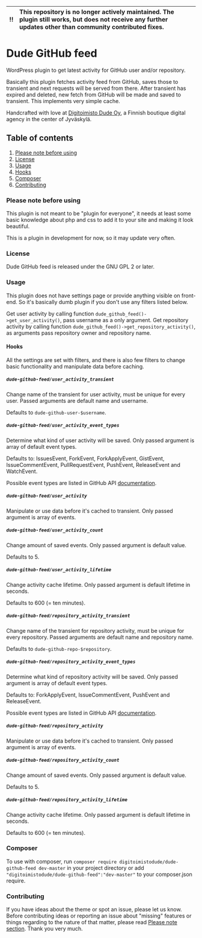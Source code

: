 | :bangbang: | **This repository is no longer actively maintained. The plugin still works, but does not receive any further updates other than community contributed fixes.**  |
|:------------:|:------------------------------------------------------------------------------------------------------------------------------------------------------------------------|

# Dude GitHub feed
WordPress plugin to get latest activity for GitHub user and/or repository.

Basically this plugin fetches activity feed from GitHub, saves those to transient and next requests will be served from there. After transient has expired and deleted, new fetch from GitHub will be made and saved to transient. This implements very simple cache.

Handcrafted with love at [Digitoimisto Dude Oy](http://dude.fi), a Finnish boutique digital agency in the center of Jyväskylä.

## Table of contents
1. [Please note before using](#please-note-before-using)
2. [License](#license)
3. [Usage](#usage)
  1. [Hooks](#hooks)
4. [Composer](#composer)
5. [Contributing](#contributing)

### Please note before using
This plugin is not meant to be "plugin for everyone", it needs at least some basic knowledge about php and css to add it to your site and making it look beautiful.

This is a plugin in development for now, so it may update very often.

### License
Dude GitHub feed is released under the GNU GPL 2 or later.

### Usage
This plugin does not have settings page or provide anything visible on front-end. So it's basically dumb plugin if you don't use any filters listed below.

Get user activity by calling function `dude_github_feed()->get_user_activity()`, pass username as a only argument.
Get repository activity by calling function `dude_github_feed()->get_repository_activity()`, as arguments pass repository owner and repository name.

#### Hooks
All the settings are set with filters, and there is also few filters to change basic functionality and manipulate data before caching.

##### `dude-github-feed/user_activity_transient`
Change name of the transient for user activity, must be unique for every user. Passed arguments are default name and username.

Defaults to `dude-github-user-$username`.

##### `dude-github-feed/user_activity_event_types`
Determine what kind of user activity will be saved. Only passed argument is array of default event types.

Defaults to: IssuesEvent, ForkEvent, ForkApplyEvent, GistEvent, IssueCommentEvent, PullRequestEvent, PushEvent, ReleaseEvent and WatchEvent.

Possible event types are listed in GitHub API [documentation](https://developer.github.com/v3/activity/events/types/).

##### `dude-github-feed/user_activity`
Manipulate or use data before it's cached to transient. Only passed argument is array of events.

##### `dude-github-feed/user_activity_count`
Change amount of saved events. Only passed argument is default value.

Defaults to 5.

##### `dude-github-feed/user_activity_lifetime`
Change activity cache lifetime. Only passed argument is default lifetime in seconds.

Defaults to 600 (= ten minutes).

##### `dude-github-feed/repository_activity_transient`
Change name of the transient for repository activity, must be unique for every repository. Passed arguments are default name and repository name.

Defaults to `dude-github-repo-$repository`.

##### `dude-github-feed/repository_activity_event_types`
Determine what kind of repository activity will be saved. Only passed argument is array of default event types.

Defaults to: ForkApplyEvent, IssueCommentEvent, PushEvent and ReleaseEvent.

Possible event types are listed in GitHub API [documentation](https://developer.github.com/v3/activity/events/types/).

##### `dude-github-feed/repository_activity`
Manipulate or use data before it's cached to transient. Only passed argument is array of events.

##### `dude-github-feed/repository_activity_count`
Change amount of saved events. Only passed argument is default value.

Defaults to 5.

##### `dude-github-feed/repository_activity_lifetime`
Change activity cache lifetime. Only passed argument is default lifetime in seconds.

Defaults to 600 (= ten minutes).

### Composer

To use with composer, run `composer require digitoimistodude/dude-github-feed dev-master` in your project directory or add `"digitoimistodude/dude-github-feed":"dev-master"` to your composer.json require.

### Contributing
If you have ideas about the theme or spot an issue, please let us know. Before contributing ideas or reporting an issue about "missing" features or things regarding to the nature of that matter, please read [Please note section](#please-note-before-using). Thank you very much.
